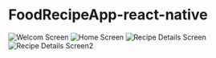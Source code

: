 # FoodRecipeApp-react-native

![Welcom Screen](https://github.com/LaxmanZ/FoodRecipeApp-react-native/assets/126096100/639f6a6c-524d-4ba6-a3d3-3b8587eccabe)
![Home Screen](https://github.com/LaxmanZ/FoodRecipeApp-react-native/assets/126096100/20f786a2-123e-4ed5-8119-c3464e48bfeb)
![Recipe Details Screen](https://github.com/LaxmanZ/FoodRecipeApp-react-native/assets/126096100/eb48531f-a34c-497b-8a75-c4bc6aa30168)
![Recipe Details Screen2](https://github.com/LaxmanZ/FoodRecipeApp-react-native/assets/126096100/3e2ba54d-45ab-4510-9fc7-08aa7589a540)
